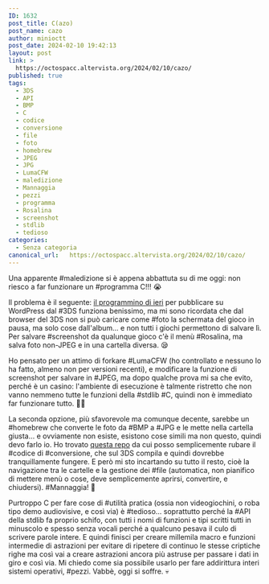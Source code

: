 ```yaml
---
ID: 1632
post_title: C(azo)
post_name: cazo
author: minioctt
post_date: 2024-02-10 19:42:13
layout: post
link: >
  https://octospacc.altervista.org/2024/02/10/cazo/
published: true
tags:
  - 3DS
  - API
  - BMP
  - C
  - codice
  - conversione
  - file
  - foto
  - homebrew
  - JPEG
  - JPG
  - LumaCFW
  - maledizione
  - Mannaggia
  - pezzi
  - programma
  - Rosalina
  - screenshot
  - stdlib
  - tedioso
categories:
  - Senza categoria
canonical_url:   https://octospacc.altervista.org/2024/02/10/cazo/
---
```

<!-- wp:paragraph -->
<p>Una apparente #maledizione si è appena abbattuta su di me oggi: non riesco a far funzionare un #programma C!!! 😭️</p>
<!-- /wp:paragraph -->

<!-- wp:paragraph -->
<p>Il problema è il seguente: <a href="https://octospacc.altervista.org/2024/02/09/test-wuppimini/">il programmino di ieri</a> per pubblicare su WordPress dal #3DS funziona benissimo, ma mi sono ricordata che dal browser del 3DS non si può caricare come #foto la schermata del gioco in pausa, ma solo cose dall'album... e non tutti i giochi permettono di salvare lì. Per salvare #screenshot da qualunque gioco c'è il menù #Rosalina, ma salva foto non-JPEG e in una cartella diversa. 😪️</p>
<!-- /wp:paragraph -->

<!-- wp:paragraph -->
<p>Ho pensato per un attimo di forkare #LumaCFW (ho controllato e nessuno lo ha fatto, almeno non per versioni recenti), e modificare la funzione di screenshot per salvare in #JPEG, ma dopo qualche prova mi sa che evito, perché è un casino: l'ambiente di esecuzione è talmente ristretto che non vanno nemmeno tutte le funzioni della #stdlib #C, quindi non è immediato far funzionare tutto. 😮‍💨️</p>
<!-- /wp:paragraph -->

<!-- wp:paragraph -->
<p>La seconda opzione, più sfavorevole ma comunque decente, sarebbe un #homebrew che converte le foto da #BMP a #JPG e le mette nella cartella giusta... e ovviamente non esiste, esistono cose simili ma non questo, quindi devo farlo io. Ho trovato <a href="https://github.com/stalow/Bmp-to-Jpeg">questa repo</a> da cui posso semplicemente rubare il #codice di #conversione, che sul 3DS compila e quindi dovrebbe tranquillamente fungere. E però mi sto incartando su tutto il resto, cioè la navigazione tra le cartelle e la gestione dei #file (automatica, non pianifico di mettere menù o cose, deve semplicemente aprirsi, convertire, e chiudersi). #Mannaggia! 🤢️</p>
<!-- /wp:paragraph -->

<!-- wp:paragraph -->
<p>Purtroppo C per fare cose di #utilità pratica (ossia non videogiochini, o roba tipo demo audiovisive, e così via) è #tedioso... soprattutto perché la #API della stdlib fa proprio schifo, con tutti i nomi di funzioni e tipi scritti tutti in minuscolo e spesso senza vocali perché a qualcuno pesava il culo di scrivere parole intere. E quindi finisci per creare millemila macro e funzioni intermedie di astrazioni per evitare di ripetere di continuo le stesse criptiche righe ma così vai a creare astrazioni ancora più astruse per passare i dati in giro e così via. Mi chiedo come sia possibile usarlo per fare addirittura interi sistemi operativi, #pezzi. Vabbè, oggi si soffre. 💀️</p>
<!-- /wp:paragraph -->